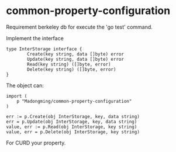 # common-property-configuration

Requirement berkeley db for execute the 'go test' command.

Implement the interface
```
type InterStorage interface {
        Create(key string, data []byte) error
        Update(key string, data []byte) error
        Read(key string) ([]byte, error)
        Delete(key string) ([]byte, error)
}
```
The object can:
```
import (
    p "Madongming/common-property-configuration"
)
 
err := p.Create(obj InterStorage, key, data string)
err = p.Update(obj InterStorage, key, data string)
value, err := p.Read(obj InterStorage, key string)
value, err = p.Delete(obj InterStorage, key string)
```
For CURD your property.
